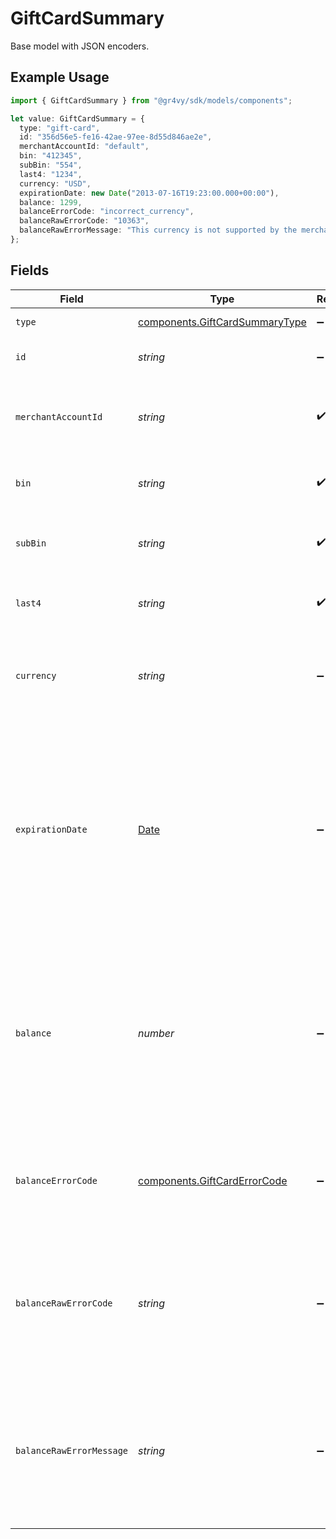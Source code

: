 # GiftCardSummary

Base model with JSON encoders.

## Example Usage

```typescript
import { GiftCardSummary } from "@gr4vy/sdk/models/components";

let value: GiftCardSummary = {
  type: "gift-card",
  id: "356d56e5-fe16-42ae-97ee-8d55d846ae2e",
  merchantAccountId: "default",
  bin: "412345",
  subBin: "554",
  last4: "1234",
  currency: "USD",
  expirationDate: new Date("2013-07-16T19:23:00.000+00:00"),
  balance: 1299,
  balanceErrorCode: "incorrect_currency",
  balanceRawErrorCode: "10363",
  balanceRawErrorMessage: "This currency is not supported by the merchant.",
};
```

## Fields

| Field                                                                                                                                                            | Type                                                                                                                                                             | Required                                                                                                                                                         | Description                                                                                                                                                      | Example                                                                                                                                                          |
| ---------------------------------------------------------------------------------------------------------------------------------------------------------------- | ---------------------------------------------------------------------------------------------------------------------------------------------------------------- | ---------------------------------------------------------------------------------------------------------------------------------------------------------------- | ---------------------------------------------------------------------------------------------------------------------------------------------------------------- | ---------------------------------------------------------------------------------------------------------------------------------------------------------------- |
| `type`                                                                                                                                                           | [components.GiftCardSummaryType](../../models/components/giftcardsummarytype.md)                                                                                 | :heavy_minus_sign:                                                                                                                                               | Always `gift-card`.                                                                                                                                              | gift-card                                                                                                                                                        |
| `id`                                                                                                                                                             | *string*                                                                                                                                                         | :heavy_minus_sign:                                                                                                                                               | The ID for the gift card.                                                                                                                                        | 356d56e5-fe16-42ae-97ee-8d55d846ae2e                                                                                                                             |
| `merchantAccountId`                                                                                                                                              | *string*                                                                                                                                                         | :heavy_check_mark:                                                                                                                                               | The ID of the merchant account this buyer belongs to.                                                                                                            | default                                                                                                                                                          |
| `bin`                                                                                                                                                            | *string*                                                                                                                                                         | :heavy_check_mark:                                                                                                                                               | The first 6 digits of the full gift card number.                                                                                                                 | 412345                                                                                                                                                           |
| `subBin`                                                                                                                                                         | *string*                                                                                                                                                         | :heavy_check_mark:                                                                                                                                               | The 3 digits after the `bin` of the full gift card number.                                                                                                       | 554                                                                                                                                                              |
| `last4`                                                                                                                                                          | *string*                                                                                                                                                         | :heavy_check_mark:                                                                                                                                               | The last 4 digits for the gift card.                                                                                                                             | 1234                                                                                                                                                             |
| `currency`                                                                                                                                                       | *string*                                                                                                                                                         | :heavy_minus_sign:                                                                                                                                               | The ISO-4217 currency code that this gift card has a balance for.                                                                                                | EUR                                                                                                                                                              |
| `expirationDate`                                                                                                                                                 | [Date](https://developer.mozilla.org/en-US/docs/Web/JavaScript/Reference/Global_Objects/Date)                                                                    | :heavy_minus_sign:                                                                                                                                               |  The date and time when this gift card expires. This is a full date/time and may be more accurate than the actual expiry date received by the gift card service. | 2013-07-16T19:23:00.000+00:00                                                                                                                                    |
| `balance`                                                                                                                                                        | *number*                                                                                                                                                         | :heavy_minus_sign:                                                                                                                                               | The amount remaining on the balance for this gift card according to the gift card service. This may be `null` if the balance could not be fetched.               | 1299                                                                                                                                                             |
| `balanceErrorCode`                                                                                                                                               | [components.GiftCardErrorCode](../../models/components/giftcarderrorcode.md)                                                                                     | :heavy_minus_sign:                                                                                                                                               | If the last balance update failed, this will contain the internal code for this error.                                                                           | incorrect_currency                                                                                                                                               |
| `balanceRawErrorCode`                                                                                                                                            | *string*                                                                                                                                                         | :heavy_minus_sign:                                                                                                                                               | If the last balance update failed, this will contain the the raw error code received from the gift card provider.                                                | 10363                                                                                                                                                            |
| `balanceRawErrorMessage`                                                                                                                                         | *string*                                                                                                                                                         | :heavy_minus_sign:                                                                                                                                               | If the last balance update failed, this will contain the the raw error message received from the gift card provider.                                             | This currency is not supported by the merchant.                                                                                                                  |